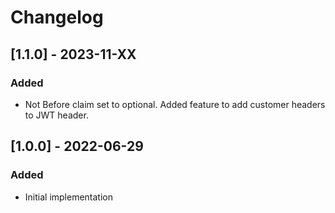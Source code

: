 # Changelog

## [1.1.0] - 2023-11-XX
### Added
- Not Before claim set to optional. Added feature to add customer headers to JWT header.

## [1.0.0] - 2022-06-29
### Added
- Initial implementation